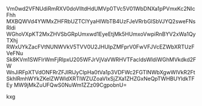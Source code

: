 Vm0wd2VFNUdiRmRXV0doVlltdHdUMVp0TVc5V01WbDNXa1pPVmxKc2NIcFhh
MXBQWVd4YWMxZHFRbUZTClYyaHlWbTB4UzFJeVRrbGlSbVJYQ2sweFNsRldi
WGhoVXpKT2MxZHVSbGRpUmxwd1EyeEtjMk5HUmxoVwpiRnBYV2xWa1QyTXhj
RWxUYkZacFVtNUNWVkV5TVV0U2JHUlpZMFprV0FwVFJVcEZWbXRTUzFVeFNu
Sk8KVm1SWFlrWmFjRlpxU205WFJrVjVaVWRHVTFacldsWldiWGhMVkdkd2FW
WnJiRFpXTVdONFRrZFJlRlJyClpHa0tVa1p3VDFWc2FGTlNWbXgwWlVkR2Ft
SkhlRmhWYkZKelZWWldXRTlWZUZoaVIxSjZXa1ZHZGxNeQpTWHBUYldkTFEy
MW9jMkZuUFQwS0NuWm1ZZz09CgpobnU=

kxg
